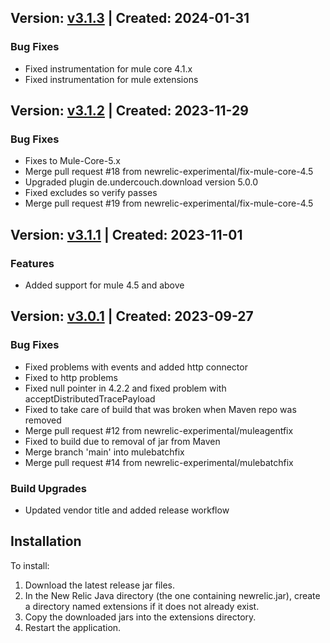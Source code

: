 ## Version: [v3.1.3](https://github.com/newrelic-experimental/newrelic-java-mule-4/releases/tag/v3.1.3) | Created: 2024-01-31
### Bug Fixes
- Fixed instrumentation for mule core 4.1.x
- Fixed instrumentation for mule extensions


## Version: [v3.1.2](https://github.com/newrelic-experimental/newrelic-java-mule-4/releases/tag/v3.1.2) | Created: 2023-11-29
### Bug Fixes
- Fixes to Mule-Core-5.x
- Merge pull request #18 from newrelic-experimental/fix-mule-core-4.5
- Upgraded plugin de.undercouch.download version 5.0.0
- Fixed excludes so verify passes
- Merge pull request #19 from newrelic-experimental/fix-mule-core-4.5


## Version: [v3.1.1](https://github.com/newrelic-experimental/newrelic-java-mule-4/releases/tag/v3.1.1) | Created: 2023-11-01
### Features
- Added support for mule 4.5 and above


## Version: [v3.0.1](https://github.com/newrelic-experimental/newrelic-java-mule-4/releases/tag/v3.0.1) | Created: 2023-09-27
### Bug Fixes
- Fixed problems with events and added http connector
- Fixed to http problems
- Fixed null pointer in 4.2.2 and fixed problem with acceptDistributedTracePayload
- Fixed to take care of build that was broken when Maven repo was removed
- Merge pull request #12 from newrelic-experimental/muleagentfix
- Fixed to build due to removal of jar from Maven
- Merge branch 'main' into mulebatchfix
- Merge pull request #14 from newrelic-experimental/mulebatchfix

### Build Upgrades
- Updated vendor title and added release workflow


## Installation

To install:

1. Download the latest release jar files.
2. In the New Relic Java directory (the one containing newrelic.jar), create a directory named extensions if it does not already exist.
3. Copy the downloaded jars into the extensions directory.
4. Restart the application.   


